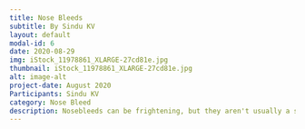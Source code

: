 ```yaml
---
title: Nose Bleeds
subtitle: By Sindu KV
layout: default
modal-id: 6
date: 2020-08-29
img: iStock_11978861_XLARGE-27cd81e.jpg
thumbnail: iStock_11978861_XLARGE-27cd81e.jpg
alt: image-alt
project-date: August 2020
Participants: Sindu KV
category: Nose Bleed
description: Nosebleeds can be frightening, but they aren't usually a sign of anything serious and can often be treated at home.The medical name for a nosebleed is epistaxis. During a nosebleed, blood flows from one or both nostrils. It can be heavy or light and last from a few seconds to 15 minutes or more. To watch our video - <a href="https://github.com/muthu-beep/The-Touch-of-life/raw/gh-pages/videos/NoseBleed_SindhuKV.mp">Link</a>
---
```


